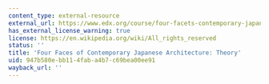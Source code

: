 ```yaml
---
content_type: external-resource
external_url: https://www.edx.org/course/four-facets-contemporary-japanese-utokyox-utokyo004x
has_external_license_warning: true
license: https://en.wikipedia.org/wiki/All_rights_reserved
status: ''
title: 'Four Faces of Contemporary Japanese Architecture: Theory'
uid: 947b580e-bb11-4fab-a4b7-c69bea00ee91
wayback_url: ''
---
```


